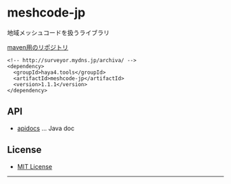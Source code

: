 # meshcode-jp

地域メッシュコードを扱うライブラリ

[maven用のリポジトリ](http://surveyor.mydns.jp/archiva/#artifact/haya4.tools/meshcode-jp)

```
<!-- http://surveyor.mydns.jp/archiva/ -->
<dependency>
  <groupId>haya4.tools</groupId>
  <artifactId>meshcode-jp</artifactId>
  <version>1.1.1</version>
</dependency>
```

## API

* [apidocs](https://yuuhayashi.github.io/meshcode-jp/apidocs/) ... Java doc

## License

* [MIT License](LICENSE.txt)

-------------------------------------------------------------------
